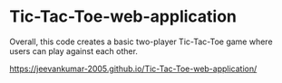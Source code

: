 # Tic-Tac-Toe-web-application
Overall, this code creates a basic two-player Tic-Tac-Toe game where users can play against each other.


https://jeevankumar-2005.github.io/Tic-Tac-Toe-web-application/
